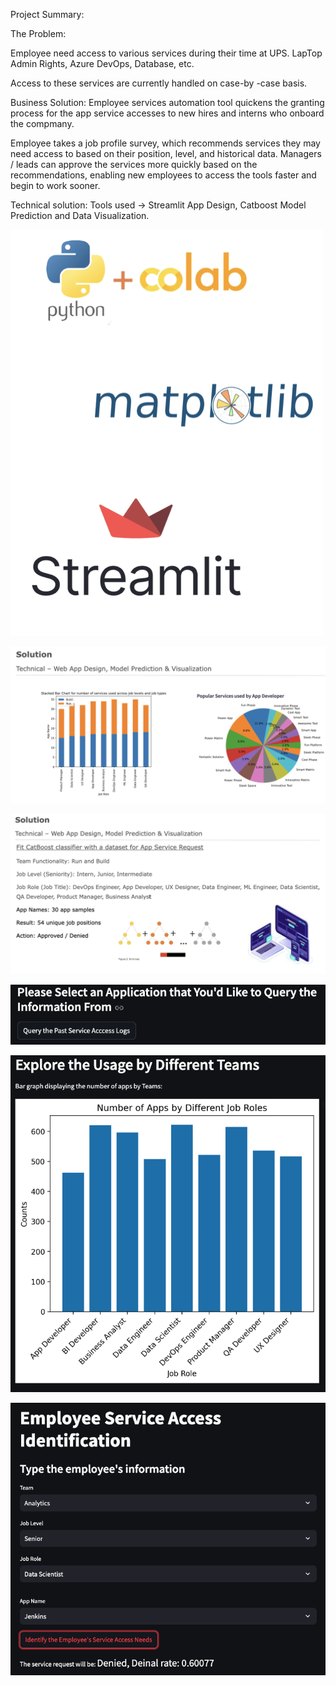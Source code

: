 Project Summary:

The Problem:

Employee need access to various services during their time at UPS.
LapTop Admin Rights, Azure DevOps, Database, etc.

Access to these services are currently handled on case-by -case basis.

Business Solution:
Employee services automation tool quickens the granting process for the app service accesses to new hires and interns who onboard the compmany. 

Employee takes a job profile survey, which recommends services they may need access to based on their position, level, and historical data.
Managers / leads can approve the services more quickly based on the recommendations, enabling new employees to access the tools faster and begin to work sooner.

Technical solution:
Tools used -> Streamlit App Design, Catboost Model Prediction and Data Visualization.


![img1](img1.png)


![img2](img2.png)


![img3](img3.png)


![Log](Log.png)


![Insight](Insight.png)


![Asssessment](Assessment1.png)
